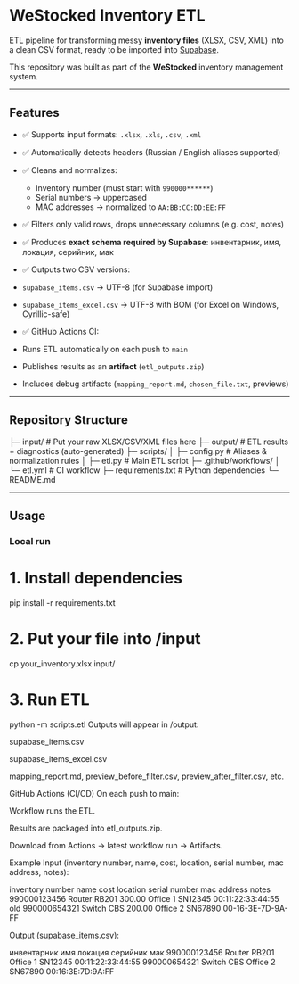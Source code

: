 # WeStocked Inventory ETL

ETL pipeline for transforming messy **inventory files** (XLSX, CSV, XML) into a clean CSV format, ready to be imported into [Supabase](https://supabase.com/).

This repository was built as part of the **WeStocked** inventory management system.

---

## Features

- ✅ Supports input formats: `.xlsx`, `.xls`, `.csv`, `.xml`
- ✅ Automatically detects headers (Russian / English aliases supported)
- ✅ Cleans and normalizes:
  - Inventory number (must start with `990000******`)
  - Serial numbers → uppercased
  - MAC addresses → normalized to `AA:BB:CC:DD:EE:FF`
- ✅ Filters only valid rows, drops unnecessary columns (e.g. cost, notes)
- ✅ Produces **exact schema required by Supabase**:
инвентарник, имя, локация, серийник, мак

- ✅ Outputs two CSV versions:
- `supabase_items.csv` → UTF-8 (for Supabase import)
- `supabase_items_excel.csv` → UTF-8 with BOM (for Excel on Windows, Cyrillic-safe)
- ✅ GitHub Actions CI:
- Runs ETL automatically on each push to `main`
- Publishes results as an **artifact** (`etl_outputs.zip`)
- Includes debug artifacts (`mapping_report.md`, `chosen_file.txt`, previews)

---

## Repository Structure

├─ input/ # Put your raw XLSX/CSV/XML files here
├─ output/ # ETL results + diagnostics (auto-generated)
├─ scripts/
│ ├─ config.py # Aliases & normalization rules
│ ├─ etl.py # Main ETL script
├─ .github/workflows/
│ └─ etl.yml # CI workflow
├─ requirements.txt # Python dependencies
└─ README.md

---

## Usage

### Local run

# 1. Install dependencies
pip install -r requirements.txt

# 2. Put your file into /input
cp your_inventory.xlsx input/

# 3. Run ETL
python -m scripts.etl
Outputs will appear in /output:

supabase_items.csv

supabase_items_excel.csv

mapping_report.md, preview_before_filter.csv, preview_after_filter.csv, etc.

GitHub Actions (CI/CD)
On each push to main:

Workflow runs the ETL.

Results are packaged into etl_outputs.zip.

Download from Actions → latest workflow run → Artifacts.

Example
Input (inventory number, name, cost, location, serial number, mac address, notes):

inventory number	name	cost	location	serial number	mac address	notes
990000123456	Router RB201	300.00	Office 1	SN12345	00:11:22:33:44:55	old
990000654321	Switch CBS	200.00	Office 2	SN67890	00-16-3E-7D-9A-FF	

Output (supabase_items.csv):

инвентарник	имя	локация	серийник	мак
990000123456	Router RB201	Office 1	SN12345	00:11:22:33:44:55
990000654321	Switch CBS	Office 2	SN67890	00:16:3E:7D:9A:FF
